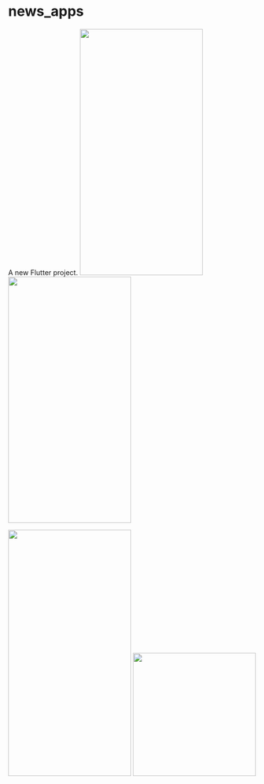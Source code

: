 # news_apps

A new Flutter project.
<img src="https://user-images.githubusercontent.com/113818392/202419248-5a64988a-b0b2-4650-8950-08f415b58195.jpg" height="500" width="250">
<img src="https://user-images.githubusercontent.com/113818392/202419261-9c68edc8-fab9-4f62-95b8-375e1bd5f679.jpg" height="500" width="250">

<img src ="https://user-images.githubusercontent.com/113818392/202419278-012074fe-bbed-4570-a480-ef03391b4a08.jpg" height="500" width="250">

<img src="https://user-images.githubusercontent.com/113818392/202419291-4de7a38f-85be-4736-a0a6-982a63363349.jpg" width="250">

